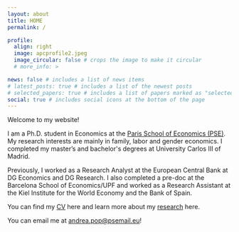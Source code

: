 ```yaml
---
layout: about
title: HOME
permalink: /

profile:
  align: right
  image: apcprofile2.jpeg
  image_circular: false # crops the image to make it circular
  # more_info: >

news: false # includes a list of news items
# latest_posts: true # includes a list of the newest posts
# selected_papers: true # includes a list of papers marked as "selected={true}"
social: true # includes social icons at the bottom of the page
---
```


Welcome to my website!

I am a Ph.D. student in Economics at the [Paris School of Economics (PSE)](https://www.parisschoolofeconomics.eu/). My research interests are mainly in family, labor and gender economics. I completed my master’s and bachelor's degrees at University Carlos III of Madrid. 

Previously, I worked as a Research Analyst at the European Central Bank at DG Economics and DG Research. I also completed a pre-doc at the Barcelona School of Economics/UPF and worked as a Research Assistant at the Kiel Institute for the World Economy and the Bank of Spain.

You can find my [CV](https://andreapopcatalisan.github.io/assets/CV_APC.pdf) here and learn more about my [research](https://andreapopcatalisan.github.io/research/) here.

You can email me at [andrea.pop@psemail.eu](mailto:andrea.pop@psemail.eu)!
